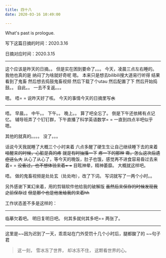 ```yaml
---
title: 四十八
date: 2020-03-16 10:49:00

---
```

What's past is prologue.

<!--more-->写下这篇日摘的时间：2020.3.16
日摘对应时间：2020.3.15

----------


这个应该是昨天的日摘。。
但是实在困到要命了。。。
今天，凌晨三点左右睡的。
我他也真的是
纳闷了为啥就好奇呢
嗯。
本来只是想去bilibili搜大道易行听得
结果看到了鬼畜
然后想去捣鼓鬼畜视频
然后下载了个utau
然后配置了下
然后开始捣鼓。。
自此。。
一去不复返。。。

嗯。
唔= =
说昨天好了咳。
今天的事情今天的日摘里写~~水~~


----------
唔。
早晨。。
中午。。
下午。。
晚上。。
算了吧全忘了。
倒是下午还依稀有点记忆。
辅导班弄了个钉钉群，下午直播了科学英语数学= =
一直到四点半吧似乎
嗯。

其他的就真的。。。。
没了。。。

话说今天我就睡了大概三个小时来着
六点多醒了硬生生让自己继续睡下去的来着
~~哇醒来的时候，心脏是真的疼~~
~~就是有时抽搐一下~~
~~疼一下的那种~~
~~嘶，怎么这次后遗症这么大~~
从心了从心了，等今天的晚饭，肚子也饿，感觉再不进食容易昏过去来着= =
~~没昏过，也不想体验来着= =~~
目眩神晕，精神萎靡。
大概就这样吧。

唔。
做的鬼畜视频是处处玄（处处吻），改了下词。
写词就写了一两个小时。。

另外感谢下某幻来着，用的剪辑软件他给我的破解版
~~虽然后来保存的时候发现我之前保存过~~
~~但是那个也是他发给我的来着hh~~


工作状态差不多是这样的：



----------
临摹欠着吧。
明日复明日吧。
何其多就何其多吧==
两张了。


----------
这里是~~因为迟到了一天，乖乖站在门外受罚十几个小时后，腿都酸了的 ~~句子君

> 这一刻，
> 雪冰冻了世界，
> 却冰冻不住，
> 这颗看世界的心。
